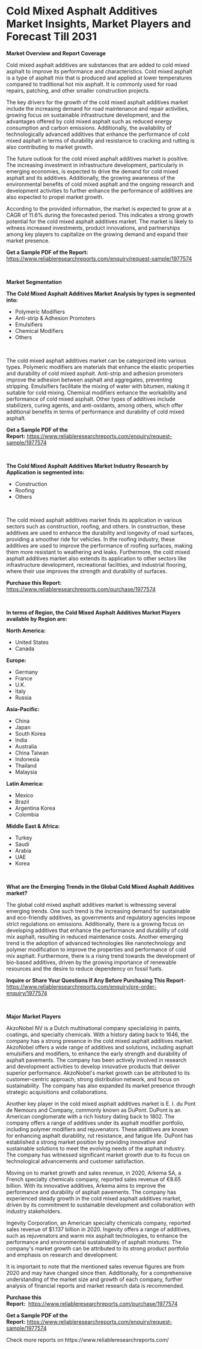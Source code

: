 <p><h1>Cold Mixed Asphalt Additives Market Insights, Market Players and Forecast Till 2031</h1></p><p><strong>Market Overview and Report Coverage</strong></p>
<p><p>Cold mixed asphalt additives are substances that are added to cold mixed asphalt to improve its performance and characteristics. Cold mixed asphalt is a type of asphalt mix that is produced and applied at lower temperatures compared to traditional hot mix asphalt. It is commonly used for road repairs, patching, and other smaller construction projects.</p><p>The key drivers for the growth of the cold mixed asphalt additives market include the increasing demand for road maintenance and repair activities, growing focus on sustainable infrastructure development, and the advantages offered by cold mixed asphalt such as reduced energy consumption and carbon emissions. Additionally, the availability of technologically advanced additives that enhance the performance of cold mixed asphalt in terms of durability and resistance to cracking and rutting is also contributing to market growth.</p><p>The future outlook for the cold mixed asphalt additives market is positive. The increasing investment in infrastructure development, particularly in emerging economies, is expected to drive the demand for cold mixed asphalt and its additives. Additionally, the growing awareness of the environmental benefits of cold mixed asphalt and the ongoing research and development activities to further enhance the performance of additives are also expected to propel market growth.</p><p>According to the provided information, the market is expected to grow at a CAGR of 11.6% during the forecasted period. This indicates a strong growth potential for the cold mixed asphalt additives market. The market is likely to witness increased investments, product innovations, and partnerships among key players to capitalize on the growing demand and expand their market presence.</p></p>
<p><strong>Get a Sample PDF of the Report:</strong> <a href="https://www.reliableresearchreports.com/enquiry/request-sample/1977574">https://www.reliableresearchreports.com/enquiry/request-sample/1977574</a></p>
<p>&nbsp;</p>
<p><strong>Market Segmentation</strong></p>
<p><strong>The Cold Mixed Asphalt Additives Market Analysis by types is segmented into:</strong></p>
<p><ul><li>Polymeric Modifiers</li><li>Anti-strip & Adhesion Promoters</li><li>Emulsifiers</li><li>Chemical Modifiers</li><li>Others</li></ul></p>
<p>&nbsp;</p>
<p><p>The cold mixed asphalt additives market can be categorized into various types. Polymeric modifiers are materials that enhance the elastic properties and durability of cold mixed asphalt. Anti-strip and adhesion promoters improve the adhesion between asphalt and aggregates, preventing stripping. Emulsifiers facilitate the mixing of water with bitumen, making it suitable for cold mixing. Chemical modifiers enhance the workability and performance of cold mixed asphalt. Other types of additives include stabilizers, curing agents, and anti-oxidants, among others, which offer additional benefits in terms of performance and durability of cold mixed asphalt.</p></p>
<p><strong>Get a Sample PDF of the Report:</strong>&nbsp;<a href="https://www.reliableresearchreports.com/enquiry/request-sample/1977574">https://www.reliableresearchreports.com/enquiry/request-sample/1977574</a></p>
<p>&nbsp;</p>
<p><strong>The Cold Mixed Asphalt Additives Market Industry Research by Application is segmented into:</strong></p>
<p><ul><li>Construction</li><li>Roofing</li><li>Others</li></ul></p>
<p>&nbsp;</p>
<p><p>The cold mixed asphalt additives market finds its application in various sectors such as construction, roofing, and others. In construction, these additives are used to enhance the durability and longevity of road surfaces, providing a smoother ride for vehicles. In the roofing industry, these additives are used to improve the performance of roofing surfaces, making them more resistant to weathering and leaks. Furthermore, the cold mixed asphalt additives market also extends its application to other sectors like infrastructure development, recreational facilities, and industrial flooring, where their use improves the strength and durability of surfaces.</p></p>
<p><strong>Purchase this Report:</strong>&nbsp; <a href="https://www.reliableresearchreports.com/purchase/1977574">https://www.reliableresearchreports.com/purchase/1977574</a></p>
<p>&nbsp;</p>
<p><strong>In terms of Region, the Cold Mixed Asphalt Additives Market Players available by Region are:</strong></p>
<p>
    <p> <strong> North America: </strong>
        <ul>
            <li>United States</li>
            <li>Canada</li>
        </ul>
        </p> 
    <p> <strong> Europe: </strong>
        <ul>
            <li>Germany</li>
            <li>France</li>
            <li>U.K.</li>
            <li>Italy</li>
            <li>Russia</li>
        </ul>
        </p> 
    <p> <strong> Asia-Pacific: </strong>
        <ul>
            <li>China</li>
            <li>Japan</li>
            <li>South Korea</li>
            <li>India</li>
            <li>Australia</li>
            <li>China Taiwan</li>
            <li>Indonesia</li>
            <li>Thailand</li>
            <li>Malaysia</li>
        </ul>
        </p> 
    <p> <strong> Latin America: </strong>
        <ul>
            <li>Mexico</li>
            <li>Brazil</li>
            <li>Argentina Korea</li>
            <li>Colombia</li>
        </ul>
        </p> 
    <p> <strong> Middle East & Africa: </strong>
        <ul>
            <li>Turkey</li>
            <li>Saudi</li>
            <li>Arabia</li>
            <li>UAE</li>
            <li>Korea</li>
        </ul>
    </p>
    </p>
<p>&nbsp;</p>
<p><strong>What are the Emerging Trends in the Global Cold Mixed Asphalt Additives market?</strong></p>
<p><p>The global cold mixed asphalt additives market is witnessing several emerging trends. One such trend is the increasing demand for sustainable and eco-friendly additives, as governments and regulatory agencies impose strict regulations on emissions. Additionally, there is a growing focus on developing additives that enhance the performance and durability of cold mix asphalt, resulting in reduced maintenance costs. Another emerging trend is the adoption of advanced technologies like nanotechnology and polymer modification to improve the properties and performance of cold mix asphalt. Furthermore, there is a rising trend towards the development of bio-based additives, driven by the growing importance of renewable resources and the desire to reduce dependency on fossil fuels.</p></p>
<p><strong>Inquire or Share Your Questions If Any Before Purchasing This Report</strong>- <a href="https://www.reliableresearchreports.com/enquiry/pre-order-enquiry/1977574">https://www.reliableresearchreports.com/enquiry/pre-order-enquiry/1977574</a></p>
<p>&nbsp;</p>
<p><strong>Major Market Players</strong></p>
<p><p>AkzoNobel NV is a Dutch multinational company specializing in paints, coatings, and specialty chemicals. With a history dating back to 1646, the company has a strong presence in the cold mixed asphalt additives market. AkzoNobel offers a wide range of additives and solutions, including asphalt emulsifiers and modifiers, to enhance the early strength and durability of asphalt pavements. The company has been actively involved in research and development activities to develop innovative products that deliver superior performance. AkzoNobel's market growth can be attributed to its customer-centric approach, strong distribution network, and focus on sustainability. The company has also expanded its market presence through strategic acquisitions and collaborations.</p><p>Another key player in the cold mixed asphalt additives market is E. I. du Pont de Nemours and Company, commonly known as DuPont. DuPont is an American conglomerate with a rich history dating back to 1802. The company offers a range of additives under its asphalt modifier portfolio, including polymer modifiers and rejuvenators. These additives are known for enhancing asphalt durability, rut resistance, and fatigue life. DuPont has established a strong market position by providing innovative and sustainable solutions to meet the evolving needs of the asphalt industry. The company has witnessed significant market growth due to its focus on technological advancements and customer satisfaction.</p><p>Moving on to market growth and sales revenue, in 2020, Arkema SA, a French specialty chemicals company, reported sales revenue of €8.65 billion. With its innovative additives, Arkema aims to improve the performance and durability of asphalt pavements. The company has experienced steady growth in the cold mixed asphalt additives market, driven by its commitment to sustainable development and collaboration with industry stakeholders.</p><p>Ingevity Corporation, an American specialty chemicals company, reported sales revenue of $1.137 billion in 2020. Ingevity offers a range of additives, such as rejuvenators and warm mix asphalt technologies, to enhance the performance and environmental sustainability of asphalt mixtures. The company's market growth can be attributed to its strong product portfolio and emphasis on research and development.</p><p>It is important to note that the mentioned sales revenue figures are from 2020 and may have changed since then. Additionally, for a comprehensive understanding of the market size and growth of each company, further analysis of financial reports and market research data is recommended.</p></p>
<p><strong>Purchase this Report:</strong>&nbsp;&nbsp;<a href="https://www.reliableresearchreports.com/purchase/1977574">https://www.reliableresearchreports.com/purchase/1977574</a></p>
<p></p>
<p><strong>Get a Sample PDF of the Report:</strong>&nbsp;<a href="https://www.reliableresearchreports.com/enquiry/request-sample/1977574">https://www.reliableresearchreports.com/enquiry/request-sample/1977574</a></p>
<p>Check more reports on https://www.reliableresearchreports.com/</p>